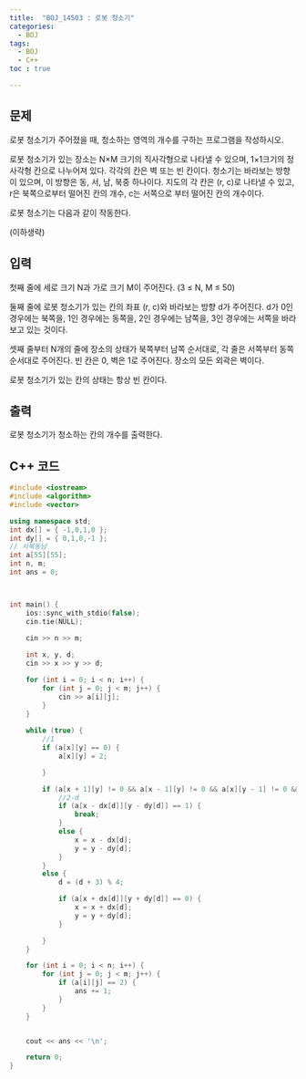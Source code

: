 ```yaml
---
title:  "BOJ_14503 : 로봇 청소기"
categories: 
  - BOJ
tags:
  - BOJ
  - C++
toc : true

---
```



## 문제

로봇 청소기가 주어졌을 때, 청소하는 영역의 개수를 구하는 프로그램을 작성하시오.

로봇 청소기가 있는 장소는 N×M 크기의 직사각형으로 나타낼 수 있으며, 1×1크기의 정사각형 칸으로 나누어져 있다. 각각의 칸은 벽 또는 빈 칸이다. 청소기는 바라보는 방향이 있으며, 이 방향은 동, 서, 남, 북중 하나이다. 지도의 각 칸은 (r, c)로 나타낼 수 있고, r은 북쪽으로부터 떨어진 칸의 개수, c는 서쪽으로 부터 떨어진 칸의 개수이다.

로봇 청소기는 다음과 같이 작동한다.

(이하생략)


## 입력

첫째 줄에 세로 크기 N과 가로 크기 M이 주어진다. (3 ≤ N, M ≤ 50)

둘째 줄에 로봇 청소기가 있는 칸의 좌표 (r, c)와 바라보는 방향 d가 주어진다. d가 0인 경우에는 북쪽을, 1인 경우에는 동쪽을, 2인 경우에는 남쪽을, 3인 경우에는 서쪽을 바라보고 있는 것이다.

셋째 줄부터 N개의 줄에 장소의 상태가 북쪽부터 남쪽 순서대로, 각 줄은 서쪽부터 동쪽 순서대로 주어진다. 빈 칸은 0, 벽은 1로 주어진다. 장소의 모든 외곽은 벽이다.

로봇 청소기가 있는 칸의 상태는 항상 빈 칸이다.




## 출력

로봇 청소기가 청소하는 칸의 개수를 출력한다.




## C++ 코드
```c++
#include <iostream>
#include <algorithm>
#include <vector>

using namespace std;
int dx[] = { -1,0,1,0 };
int dy[] = { 0,1,0,-1 };
// 서북동남
int a[55][55];
int n, m;
int ans = 0;



int main() {
	ios::sync_with_stdio(false);
	cin.tie(NULL);

	cin >> n >> m;
	
	int x, y, d;
	cin >> x >> y >> d;

	for (int i = 0; i < n; i++) {
		for (int j = 0; j < m; j++) {
			cin >> a[i][j];
		}
	}
	
	while (true) {
		//1
		if (a[x][y] == 0) {
			a[x][y] = 2;

		}

		if (a[x + 1][y] != 0 && a[x - 1][y] != 0 && a[x][y - 1] != 0 && a[x][y + 1] != 0) {
			//2-d
			if (a[x - dx[d]][y - dy[d]] == 1) {
				break;
			}
			else {
				x = x - dx[d];
				y = y - dy[d];
			}
		}
		else {
			d = (d + 3) % 4;

			if (a[x + dx[d]][y + dy[d]] == 0) {
				x = x + dx[d];
				y = y + dy[d];
			}

		}
	}

	for (int i = 0; i < n; i++) {
		for (int j = 0; j < m; j++) {
			if (a[i][j] == 2) {
				ans += 1;
			}
		}
	}


	cout << ans << '\n';

	return 0;
}
```

